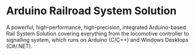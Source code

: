 # Arduino Railroad System Solution
A powerful, high-performance, high-precision, integrated Arduino-based Rail System Solution covering everything from the locomotive controller to signalling system, which runs on Arduino (C/C++) and Windows Desktops (C#/.NET).
